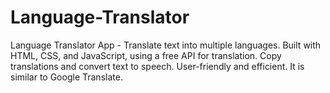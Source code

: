 # Language-Translator
Language Translator App - Translate text into multiple languages. Built with HTML, CSS, and JavaScript, using a free API for translation. Copy translations and convert text to speech. User-friendly and efficient.  It is similar to Google Translate.
